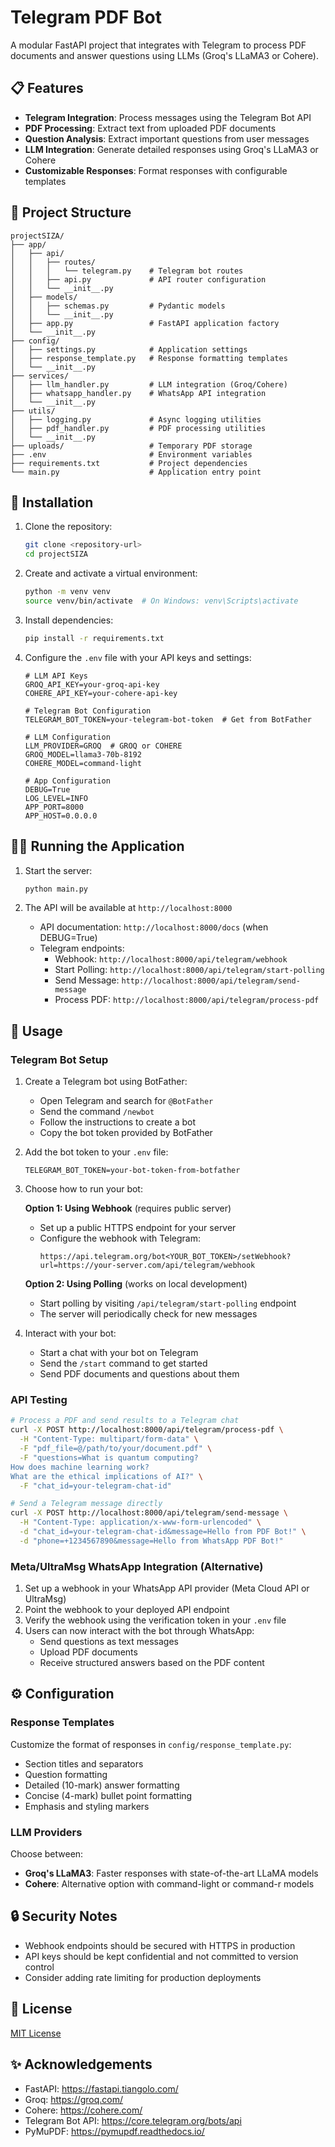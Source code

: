 # Telegram PDF Bot

A modular FastAPI project that integrates with Telegram to process PDF documents and answer questions using LLMs (Groq's LLaMA3 or Cohere).

## 📋 Features

- **Telegram Integration**: Process messages using the Telegram Bot API
- **PDF Processing**: Extract text from uploaded PDF documents
- **Question Analysis**: Extract important questions from user messages
- **LLM Integration**: Generate detailed responses using Groq's LLaMA3 or Cohere
- **Customizable Responses**: Format responses with configurable templates

## 🔧 Project Structure

```
projectSIZA/
├── app/
│   ├── api/
│   │   ├── routes/
│   │   │   └── telegram.py    # Telegram bot routes
│   │   ├── api.py             # API router configuration
│   │   └── __init__.py
│   ├── models/
│   │   ├── schemas.py         # Pydantic models
│   │   └── __init__.py
│   ├── app.py                 # FastAPI application factory
│   └── __init__.py
├── config/
│   ├── settings.py            # Application settings
│   ├── response_template.py   # Response formatting templates
│   └── __init__.py
├── services/
│   ├── llm_handler.py         # LLM integration (Groq/Cohere)
│   ├── whatsapp_handler.py    # WhatsApp API integration
│   └── __init__.py
├── utils/
│   ├── logging.py             # Async logging utilities
│   ├── pdf_handler.py         # PDF processing utilities
│   └── __init__.py
├── uploads/                   # Temporary PDF storage
├── .env                       # Environment variables
├── requirements.txt           # Project dependencies
└── main.py                    # Application entry point
```

## 🚀 Installation

1. Clone the repository:
   ```bash
   git clone <repository-url>
   cd projectSIZA
   ```

2. Create and activate a virtual environment:
   ```bash
   python -m venv venv
   source venv/bin/activate  # On Windows: venv\Scripts\activate
   ```

3. Install dependencies:
   ```bash
   pip install -r requirements.txt
   ```

4. Configure the `.env` file with your API keys and settings:
   ```
   # LLM API Keys
   GROQ_API_KEY=your-groq-api-key
   COHERE_API_KEY=your-cohere-api-key

   # Telegram Bot Configuration
   TELEGRAM_BOT_TOKEN=your-telegram-bot-token  # Get from BotFather

   # LLM Configuration
   LLM_PROVIDER=GROQ  # GROQ or COHERE
   GROQ_MODEL=llama3-70b-8192
   COHERE_MODEL=command-light

   # App Configuration
   DEBUG=True
   LOG_LEVEL=INFO
   APP_PORT=8000
   APP_HOST=0.0.0.0
   ```

## 🏃‍♂️ Running the Application

1. Start the server:
   ```bash
   python main.py
   ```

2. The API will be available at `http://localhost:8000`
   - API documentation: `http://localhost:8000/docs` (when DEBUG=True)
   - Telegram endpoints: 
     - Webhook: `http://localhost:8000/api/telegram/webhook`
     - Start Polling: `http://localhost:8000/api/telegram/start-polling`
     - Send Message: `http://localhost:8000/api/telegram/send-message`
     - Process PDF: `http://localhost:8000/api/telegram/process-pdf`

## 📝 Usage

### Telegram Bot Setup

1. Create a Telegram bot using BotFather:
   - Open Telegram and search for `@BotFather`
   - Send the command `/newbot`
   - Follow the instructions to create a bot
   - Copy the bot token provided by BotFather

2. Add the bot token to your `.env` file:
   ```
   TELEGRAM_BOT_TOKEN=your-bot-token-from-botfather
   ```

3. Choose how to run your bot:

   **Option 1: Using Webhook** (requires public server)
   - Set up a public HTTPS endpoint for your server
   - Configure the webhook with Telegram: 
     ```
     https://api.telegram.org/bot<YOUR_BOT_TOKEN>/setWebhook?url=https://your-server.com/api/telegram/webhook
     ```

   **Option 2: Using Polling** (works on local development)
   - Start polling by visiting `/api/telegram/start-polling` endpoint
   - The server will periodically check for new messages

4. Interact with your bot:
   - Start a chat with your bot on Telegram
   - Send the `/start` command to get started
   - Send PDF documents and questions about them

### API Testing

```bash
# Process a PDF and send results to a Telegram chat
curl -X POST http://localhost:8000/api/telegram/process-pdf \
  -H "Content-Type: multipart/form-data" \
  -F "pdf_file=@/path/to/your/document.pdf" \
  -F "questions=What is quantum computing?
How does machine learning work?
What are the ethical implications of AI?" \
  -F "chat_id=your-telegram-chat-id"

# Send a Telegram message directly
curl -X POST http://localhost:8000/api/telegram/send-message \
  -H "Content-Type: application/x-www-form-urlencoded" \
  -d "chat_id=your-telegram-chat-id&message=Hello from PDF Bot!" \
  -d "phone=+1234567890&message=Hello from WhatsApp PDF Bot!"
```

### Meta/UltraMsg WhatsApp Integration (Alternative)

1. Set up a webhook in your WhatsApp API provider (Meta Cloud API or UltraMsg)
2. Point the webhook to your deployed API endpoint
3. Verify the webhook using the verification token in your `.env` file
4. Users can now interact with the bot through WhatsApp:
   - Send questions as text messages
   - Upload PDF documents
   - Receive structured answers based on the PDF content

## ⚙️ Configuration

### Response Templates

Customize the format of responses in `config/response_template.py`:

- Section titles and separators
- Question formatting
- Detailed (10-mark) answer formatting
- Concise (4-mark) bullet point formatting
- Emphasis and styling markers

### LLM Providers

Choose between:
- **Groq's LLaMA3**: Faster responses with state-of-the-art LLaMA models
- **Cohere**: Alternative option with command-light or command-r models

## 🔒 Security Notes

- Webhook endpoints should be secured with HTTPS in production
- API keys should be kept confidential and not committed to version control
- Consider adding rate limiting for production deployments

## 📄 License

[MIT License](LICENSE)

## ✨ Acknowledgements

- FastAPI: https://fastapi.tiangolo.com/
- Groq: https://groq.com/
- Cohere: https://cohere.com/
- Telegram Bot API: https://core.telegram.org/bots/api
- PyMuPDF: https://pymupdf.readthedocs.io/
